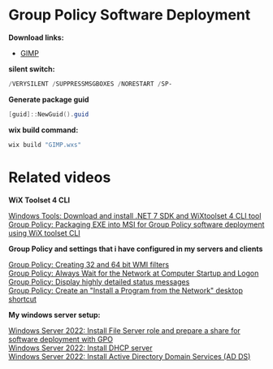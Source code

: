 # Group Policy Software Deployment
<b>Download links:</b><br /> 
* [GIMP](https://www.gimp.org/downloads/)<br />

<b>silent switch:</b>
```powershell
/VERYSILENT /SUPPRESSMSGBOXES /NORESTART /SP-
```

<b>Generate package guid</b>
```powershell
[guid]::NewGuid().guid
```

<b>wix build command:</b>
```powershell
wix build "GIMP.wxs"
```

# Related videos

<b>WiX Toolset 4 CLI </b>

[Windows Tools: Download and install .NET 7 SDK and WiXtoolset 4 CLI tool](https://youtu.be/ukrIlmadTjw)<br />
[Group Policy: Packaging EXE into MSI for Group Policy software deployment using WiX toolset CLI](https://youtu.be/pZ42XS2Ucsg)<br />

<b>Group Policy and settings that i have configured in my servers and clients </b>

[Group Policy: Creating 32 and 64 bit WMI filters](https://youtu.be/ffBIiQaVXGM)<br />
[Group Policy: Always Wait for the Network at Computer Startup and Logon](https://youtu.be/8BF0rU7peNk)<br />
[Group Policy: Display highly detailed status messages](https://youtu.be/2LB51n4O1Lk)<br />
[Group Policy: Create an "Install a Program from the Network" desktop shortcut](https://youtu.be/s_pMiG0F0ho)<br />

<b>My windows server setup:</b>

[Windows Server 2022: Install File Server role and prepare a share for software deployment with GPO](https://youtu.be/jEWSdC2qwyA)<br />
[Windows Server 2022: Install DHCP server](https://youtu.be/8n0MD9stQis)<br />
[Windows Server 2022: Install Active Directory Domain Services (AD DS)](https://youtu.be/1cYewbW3Tl0)<br />